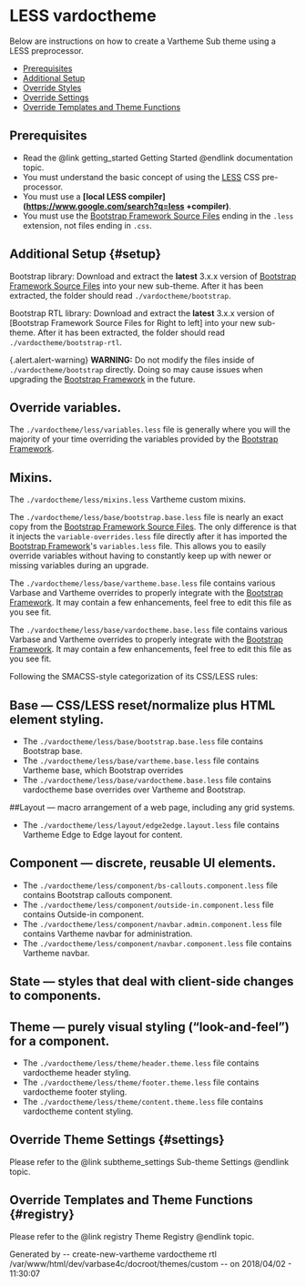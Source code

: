 <!-- @file Instructions for subtheming using the LESS Vartheme Subtheme. -->
<!-- @defgroup subtheme_less -->
<!-- @ingroup subtheme -->
# LESS vardoctheme

Below are instructions on how to create a Vartheme Sub theme using a LESS
preprocessor.

- [Prerequisites](#prerequisites)
- [Additional Setup](#setup)
- [Override Styles](#styles)
- [Override Settings](#settings)
- [Override Templates and Theme Functions](#registry)

## Prerequisites
- Read the @link getting_started Getting Started @endlink documentation topic.
- You must understand the basic concept of using the [LESS] CSS pre-processor.
- You must use a **[local LESS compiler](https://www.google.com/search?q=less
  +compiler)**.
- You must use the [Bootstrap Framework Source Files] ending in the `.less`
  extension, not files ending in `.css`.

## Additional Setup {#setup}
Bootstrap library: Download and extract the **latest** 3.x.x version of
[Bootstrap Framework Source Files] into your new sub-theme. After it has been
extracted, the folder should read `./vardoctheme/bootstrap`.

Bootstrap RTL library: Download and extract the **latest** 3.x.x version of
[Bootstrap Framework Source Files for Right to left] into your new sub-theme.
After it has been extracted, the folder should read
`./vardoctheme/bootstrap-rtl`.

{.alert.alert-warning} **WARNING:** Do not modify the files inside of
`./vardoctheme/bootstrap` directly. Doing so may cause issues when 
upgrading the [Bootstrap Framework] in the future.

## Override variables.
The `./vardoctheme/less/variables.less` file is generally 
where you will the majority of your time overriding the variables provided by
the [Bootstrap Framework].

## Mixins.
The `./vardoctheme/less/mixins.less` Vartheme custom mixins.

The `./vardoctheme/less/base/bootstrap.base.less` file is nearly an exact
copy from the [Bootstrap Framework Source Files]. The only difference is that it 
injects the `variable-overrides.less` file directly after it has imported the
[Bootstrap Framework]'s `variables.less` file. This allows you to easily 
override variables without having to constantly keep up with newer or missing
variables during an upgrade.

The `./vardoctheme/less/base/vartheme.base.less` file contains various
Varbase and Vartheme overrides to properly integrate with the 
[Bootstrap Framework]. It may contain a few enhancements, feel free to edit
this file as you see fit.

The `./vardoctheme/less/base/vardoctheme.base.less` file contains
 various Varbase and Vartheme
overrides to properly integrate with the [Bootstrap Framework]. It may contain
a few enhancements, feel free to edit this file as you see fit.

Following the SMACSS-style categorization of its CSS/LESS rules:

## Base — CSS/LESS reset/normalize plus HTML element styling.
* The `./vardoctheme/less/base/bootstrap.base.less` file contains
  Bootstrap base.
* The `./vardoctheme/less/base/vartheme.base.less` file contains
  Vartheme base, which Bootstrap overrides
* The `./vardoctheme/less/base/vardoctheme.base.less` file contains
  vardoctheme base overrides over Vartheme and Bootstrap.

##Layout — macro arrangement of a web page, including any grid systems.
* The `./vardoctheme/less/layout/edge2edge.layout.less` file contains
  Vartheme Edge to Edge layout for content.

## Component — discrete, reusable UI elements.
* The `./vardoctheme/less/component/bs-callouts.component.less` file
  contains Bootstrap callouts component.
* The `./vardoctheme/less/component/outside-in.component.less` file
  contains Outside-in component.
* The `./vardoctheme/less/component/navbar.admin.component.less` file
  contains Vartheme navbar for administration.
* The `./vardoctheme/less/component/navbar.component.less` file contains
  Vartheme navbar.

## State — styles that deal with client-side changes to components.

## Theme — purely visual styling (“look-and-feel”) for a component.
* The `./vardoctheme/less/theme/header.theme.less` file contains
  vardoctheme header styling.
* The `./vardoctheme/less/theme/footer.theme.less` file contains
  vardoctheme footer styling.
* The `./vardoctheme/less/theme/content.theme.less` file contains
  vardoctheme content styling.


## Override Theme Settings {#settings}
Please refer to the @link subtheme_settings Sub-theme Settings @endlink topic.

## Override Templates and Theme Functions {#registry}
Please refer to the @link registry Theme Registry @endlink topic.

[Bootstrap Framework]: http://getbootstrap.com
[Bootstrap Framework Source Files]: https://github.com/twbs/bootstrap/releases
[LESS]: http://lesscss.org
 Generated by -- create-new-vartheme vardoctheme rtl /var/www/html/dev/varbase4c/docroot/themes/custom -- on 2018/04/02 - 11:30:07
